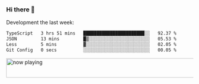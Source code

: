 ### Hi there 👋

Development the last week:
<!--START_SECTION:waka-->

```txt
TypeScript   3 hrs 51 mins   ███████████████████████░░   92.37 %
JSON         13 mins         █▒░░░░░░░░░░░░░░░░░░░░░░░   05.53 %
Less         5 mins          ▓░░░░░░░░░░░░░░░░░░░░░░░░   02.05 %
Git Config   0 secs          ░░░░░░░░░░░░░░░░░░░░░░░░░   00.05 %
```

<!--END_SECTION:waka-->

<!--
**JASONPANGGO/jasonpanggo** is a ✨ _special_ ✨ repository because its `README.md` (this file) appears on your GitHub profile.

Here are some ideas to get you started:

- 🔭 I’m currently working on ...
- 🌱 I’m currently learning ...
- 👯 I’m looking to collaborate on ...
- 🤔 I’m looking for help with ...
- 💬 Ask me about ...
- 📫 How to reach me: ...
- 😄 Pronouns: ...
- ⚡ Fun fact: ...
-->

<a href="https://volt.fm/user/q8yd9e79csfr57rt" target="_blank"><img src="https://spotify-badge-egoist.vercel.app/api/now-playing" width="540" height="52" alt="now playing"></a>
